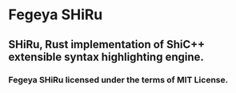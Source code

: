 # Fegeya SHiRu
## SHiRu, Rust implementation of ShiC++ extensible syntax highlighting engine.

### Fegeya SHiRu licensed under the terms of MIT License.
